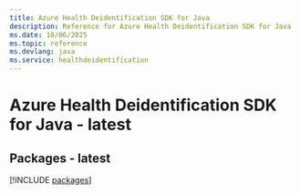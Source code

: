 ```yaml
---
title: Azure Health Deidentification SDK for Java
description: Reference for Azure Health Deidentification SDK for Java
ms.date: 10/06/2025
ms.topic: reference
ms.devlang: java
ms.service: healthdeidentification
---
```

# Azure Health Deidentification SDK for Java - latest
## Packages - latest
[!INCLUDE [packages](health-deidentification-index.md)]
